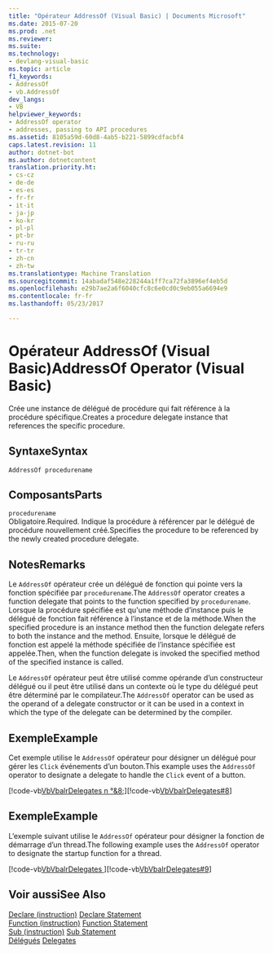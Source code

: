 ```yaml
---
title: "Opérateur AddressOf (Visual Basic) | Documents Microsoft"
ms.date: 2015-07-20
ms.prod: .net
ms.reviewer: 
ms.suite: 
ms.technology:
- devlang-visual-basic
ms.topic: article
f1_keywords:
- AddressOf
- vb.AddressOf
dev_langs:
- VB
helpviewer_keywords:
- AddressOf operator
- addresses, passing to API procedures
ms.assetid: 8105a59d-60d8-4ab5-b221-5899cdfacbf4
caps.latest.revision: 11
author: dotnet-bot
ms.author: dotnetcontent
translation.priority.ht:
- cs-cz
- de-de
- es-es
- fr-fr
- it-it
- ja-jp
- ko-kr
- pl-pl
- pt-br
- ru-ru
- tr-tr
- zh-cn
- zh-tw
ms.translationtype: Machine Translation
ms.sourcegitcommit: 14abadaf548e228244a1ff7ca72fa3896ef4eb5d
ms.openlocfilehash: e29b7ae2a6f6040cfc8c6e0cd0c9eb055a6694e9
ms.contentlocale: fr-fr
ms.lasthandoff: 05/23/2017

---
```

# <a name="addressof-operator-visual-basic"></a><span data-ttu-id="88dd8-102">Opérateur AddressOf (Visual Basic)</span><span class="sxs-lookup"><span data-stu-id="88dd8-102">AddressOf Operator (Visual Basic)</span></span>
<span data-ttu-id="88dd8-103">Crée une instance de délégué de procédure qui fait référence à la procédure spécifique.</span><span class="sxs-lookup"><span data-stu-id="88dd8-103">Creates a procedure delegate instance that references the specific procedure.</span></span>  
  
## <a name="syntax"></a><span data-ttu-id="88dd8-104">Syntaxe</span><span class="sxs-lookup"><span data-stu-id="88dd8-104">Syntax</span></span>  
  
```  
AddressOf procedurename  
```  
  
## <a name="parts"></a><span data-ttu-id="88dd8-105">Composants</span><span class="sxs-lookup"><span data-stu-id="88dd8-105">Parts</span></span>  
 `procedurename`  
 <span data-ttu-id="88dd8-106">Obligatoire.</span><span class="sxs-lookup"><span data-stu-id="88dd8-106">Required.</span></span> <span data-ttu-id="88dd8-107">Indique la procédure à référencer par le délégué de procédure nouvellement créé.</span><span class="sxs-lookup"><span data-stu-id="88dd8-107">Specifies the procedure to be referenced by the newly created procedure delegate.</span></span>  
  
## <a name="remarks"></a><span data-ttu-id="88dd8-108">Notes</span><span class="sxs-lookup"><span data-stu-id="88dd8-108">Remarks</span></span>  
 <span data-ttu-id="88dd8-109">Le `AddressOf` opérateur crée un délégué de fonction qui pointe vers la fonction spécifiée par `procedurename`.</span><span class="sxs-lookup"><span data-stu-id="88dd8-109">The `AddressOf` operator creates a function delegate that points to the function specified by `procedurename`.</span></span> <span data-ttu-id="88dd8-110">Lorsque la procédure spécifiée est qu'une méthode d’instance puis le délégué de fonction fait référence à l’instance et de la méthode.</span><span class="sxs-lookup"><span data-stu-id="88dd8-110">When the specified procedure is an instance method then the function delegate refers to both the instance and the method.</span></span> <span data-ttu-id="88dd8-111">Ensuite, lorsque le délégué de fonction est appelé la méthode spécifiée de l’instance spécifiée est appelée.</span><span class="sxs-lookup"><span data-stu-id="88dd8-111">Then, when the function delegate is invoked the specified method of the specified instance is called.</span></span>  
  
 <span data-ttu-id="88dd8-112">Le `AddressOf` opérateur peut être utilisé comme opérande d’un constructeur délégué ou il peut être utilisé dans un contexte où le type du délégué peut être déterminé par le compilateur.</span><span class="sxs-lookup"><span data-stu-id="88dd8-112">The `AddressOf` operator can be used as the operand of a delegate constructor or it can be used in a context in which the type of the delegate can be determined by the compiler.</span></span>  
  
## <a name="example"></a><span data-ttu-id="88dd8-113">Exemple</span><span class="sxs-lookup"><span data-stu-id="88dd8-113">Example</span></span>  
 <span data-ttu-id="88dd8-114">Cet exemple utilise le `AddressOf` opérateur pour désigner un délégué pour gérer les `Click` événements d’un bouton.</span><span class="sxs-lookup"><span data-stu-id="88dd8-114">This example uses the `AddressOf` operator to designate a delegate to handle the `Click` event of a button.</span></span>  
  
 <span data-ttu-id="88dd8-115">[!code-vb[VbVbalrDelegates n °&8;](../../../visual-basic/language-reference/operators/codesnippet/VisualBasic/addressof-operator_1.vb)]</span><span class="sxs-lookup"><span data-stu-id="88dd8-115">[!code-vb[VbVbalrDelegates#8](../../../visual-basic/language-reference/operators/codesnippet/VisualBasic/addressof-operator_1.vb)]</span></span>  
  
## <a name="example"></a><span data-ttu-id="88dd8-116">Exemple</span><span class="sxs-lookup"><span data-stu-id="88dd8-116">Example</span></span>  
 <span data-ttu-id="88dd8-117">L’exemple suivant utilise le `AddressOf` opérateur pour désigner la fonction de démarrage d’un thread.</span><span class="sxs-lookup"><span data-stu-id="88dd8-117">The following example uses the `AddressOf` operator to designate the startup function for a thread.</span></span>  
  
 <span data-ttu-id="88dd8-118">[!code-vb[VbVbalrDelegates&#9;](../../../visual-basic/language-reference/operators/codesnippet/VisualBasic/addressof-operator_2.vb)]</span><span class="sxs-lookup"><span data-stu-id="88dd8-118">[!code-vb[VbVbalrDelegates#9](../../../visual-basic/language-reference/operators/codesnippet/VisualBasic/addressof-operator_2.vb)]</span></span>  
  
## <a name="see-also"></a><span data-ttu-id="88dd8-119">Voir aussi</span><span class="sxs-lookup"><span data-stu-id="88dd8-119">See Also</span></span>  
 <span data-ttu-id="88dd8-120">[Declare (instruction)](../../../visual-basic/language-reference/statements/declare-statement.md) </span><span class="sxs-lookup"><span data-stu-id="88dd8-120">[Declare Statement](../../../visual-basic/language-reference/statements/declare-statement.md) </span></span>  
<span data-ttu-id="88dd8-121"> [Function (instruction)](../../../visual-basic/language-reference/statements/function-statement.md) </span><span class="sxs-lookup"><span data-stu-id="88dd8-121"> [Function Statement](../../../visual-basic/language-reference/statements/function-statement.md) </span></span>  
<span data-ttu-id="88dd8-122"> [Sub (instruction)](../../../visual-basic/language-reference/statements/sub-statement.md) </span><span class="sxs-lookup"><span data-stu-id="88dd8-122"> [Sub Statement](../../../visual-basic/language-reference/statements/sub-statement.md) </span></span>  
<span data-ttu-id="88dd8-123"> [Délégués](../../../visual-basic/programming-guide/language-features/delegates/index.md)</span><span class="sxs-lookup"><span data-stu-id="88dd8-123"> [Delegates](../../../visual-basic/programming-guide/language-features/delegates/index.md)</span></span>

